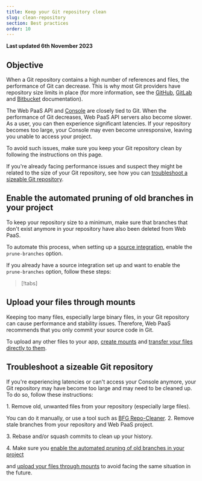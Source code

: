 ```yaml
---
title: Keep your Git repository clean
slug: clean-repository
section: Best practices
order: 10
---
```


**Last updated 6th November 2023**



## Objective  

When a Git repository contains a high number of references and files, the performance of Git can decrease.
This is why most Git providers have repository size limits in place (for more information, see the [GitHub](https://docs.github.com/en/repositories/working-with-files/managing-large-files/about-large-files-on-github), [GitLab](https://docs.gitlab.com/ee/user/gitlab_com/index.html#account-and-limit-settings)
and [Bitbucket](https://support.atlassian.com/bitbucket-cloud/docs/reduce-repository-size/) documentation).

The Web PaaS API and [Console](../../administration-web) are closely tied to Git.
When the performance of Git decreases, Web PaaS API servers also become slower.
As a user, you can then experience significant latencies.
If your repository becomes too large, your Console may even become unresponsive,
leaving you unable to access your project.

To avoid such issues, make sure you keep your Git repository clean by following the instructions on this page.

If you're already facing performance issues and suspect they might be related to the size of your Git repository,
see how you can [troubleshoot a sizeable Git repository](#troubleshoot-a-sizeable-git-repository).

## Enable the automated pruning of old branches in your project

To keep your repository size to a minimum,
make sure that branches that don't exist anymore in your repository have also been deleted from Web PaaS.

To automate this process, when setting up a [source integration](../../../integrations),
enable the `prune-branches` option.

If you already have a source integration set up and want to enable the `prune-branches` option,
follow these steps:

> [!tabs]      


## Upload your files through mounts

Keeping too many files, especially large binary files, in your Git repository can cause performance and stability issues.
Therefore, Web PaaS recommends that you only commit your source code in Git.

To upload any other files to your app, [create mounts](https://docs.platform.sh/create-apps/app-reference.html#mounts)
and [transfer your files directly to them](https://docs.platform.sh/development/file-transfer.html#transfer-a-file-to-a-mount).

## Troubleshoot a sizeable Git repository

If you're experiencing latencies or can't access your Console anymore,
your Git repository may have become too large and may need to be cleaned up. 
To do so, follow these instructions:

1\. Remove old, unwanted files from your repository (especially large files).

   You can do it manually, or use a tool such as [BFG Repo-Cleaner](https://rtyley.github.io/bfg-repo-cleaner/).
2\. Remove stale branches from your repository and Web PaaS project.

3\. Rebase and/or squash commits to clean up your history.

4\. Make sure you [enable the automated pruning of old branches in your project](#enable-the-automated-pruning-of-old-branches-in-your-project)

   and [upload your files through mounts](#upload-your-files-through-mounts) to avoid facing the same situation in the future.
